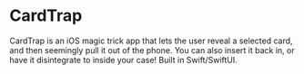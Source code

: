 # CardTrap
CardTrap is an iOS magic trick app that lets the user reveal a selected card, and then seemingly pull it out of the phone. You can also insert it back in, or have it disintegrate to inside your case! Built in Swift/SwiftUI.

